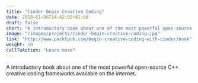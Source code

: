 ```yaml
---
title: "Cinder Begin Creative Coding"
date: 2018-01-06T14:42:05+01:00
draft: false
short: "A introductory book about one of the most powerful open-source C++ creative coding frameworks available on the internet."
image: "/images/projects/cinder-begin-creative-coding.jpg"
link: "http://www.packtpub.com/begin-creative-coding-with-cinder/book"
weight: 10
callToAction: "Learn more"
---
```


A introductory book about one of the most powerful open-source C++ creative coding frameworks available on the internet.
